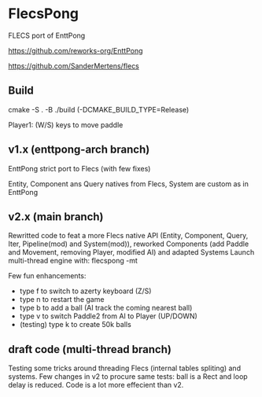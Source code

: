 # FlecsPong

FLECS port of EnttPong

https://github.com/reworks-org/EnttPong

https://github.com/SanderMertens/flecs

## Build

cmake -S . -B ./build (-DCMAKE_BUILD_TYPE=Release)

Player1: (W/S) keys to move paddle

## v1.x (enttpong-arch branch)

EnttPong strict port to Flecs (with few fixes)

Entity, Component ans Query natives from Flecs, System are custom as in EnttPong

## v2.x (main branch)

Rewritted code to feat a more Flecs native API (Entity, Component, Query, Iter, Pipeline(mod) and System(mod)), 
reworked Components (add Paddle and Movement, removing Player, modified AI) and adapted Systems
Launch multi-thread engine with:
flecspong -mt 

Few fun enhancements:
- type f to switch to azerty keyboard (Z/S)
- type n to restart the game
- type b to add a ball (AI track the coming nearest ball)
- type v to switch Paddle2 from AI to Player (UP/DOWN)
- (testing) type k to create 50k balls

## draft code (multi-thread branch)

Testing some tricks around threading Flecs (internal tables spliting) and systems. 
Few changes in v2 to procure same tests: ball is a Rect and loop delay is reduced.
Code is a lot more effecient than v2.

